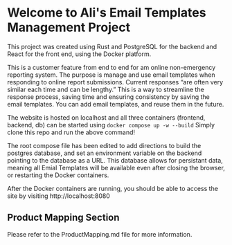 # Welcome to Ali's Email Templates Management Project

This project was created using Rust and PostgreSQL for the backend and React for the front end, using the Docker platform.

This is a customer feature from end to end for am online non-emergency reporting system. The purpose is manage and use email templates when responding to online report submissions. Current responses “are often very similar each time and can be lengthy.” This is a way to streamline the response process, saving time and ensuring consistency by saving the email templates. You can add email templates, and reuse them in the future.

The website is hosted on localhost and all three containers (frontend, backend, db) can be started using 
`docker compose up -w --build` 
Simply clone this repo and run the above command!

The root compose file has been edited to add directions to build the postgres database, and set an environment variable on the backend pointing to the database as a URL. This database allows for persistant data, meaning all Emial Templates will be available even after closing the browser, or restarting the Docker containers.

After the Docker containers are running, you should be able to access the site by visiting http://localhost:8080

## Product Mapping Section

Please refer to the ProductMapping.md file for more information.
